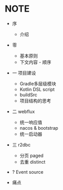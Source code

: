 # NOTE

- 序
    - 介绍

- 零
    - 基本原则
    - 下文内容 - 顺序

- 一 项目建设
    - Gradle多层级模块
    - Kotlin DSL script
    - buildSrc
    - 项目结构的思考

- 二 webflux
    - 统一响应值
    - nacos & bootstrap
    - 统一启动器


- 三 r2dbc
    - 分页 paged
    - 去重 distinct


- ? Event source

- 痛点